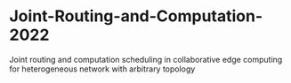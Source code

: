 # Joint-Routing-and-Computation-2022
Joint routing and computation scheduling in collaborative edge computing for heterogeneous network with arbitrary topology
